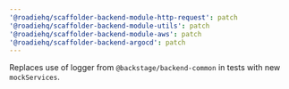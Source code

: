 ```yaml
---
'@roadiehq/scaffolder-backend-module-http-request': patch
'@roadiehq/scaffolder-backend-module-utils': patch
'@roadiehq/scaffolder-backend-module-aws': patch
'@roadiehq/scaffolder-backend-argocd': patch
---
```


Replaces use of logger from `@backstage/backend-common` in tests with new `mockServices`.
